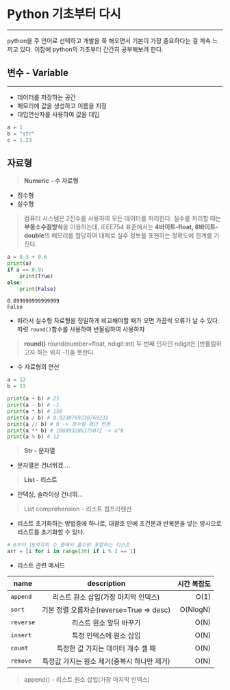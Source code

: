 # Python 기초부터 다시
---
python을 주 언어로 선택하고 개발을 쭉 해오면서 기본이 가장 중요하다는 걸 계속 느끼고 있다. 이참에 python의 기초부터 간간히 공부해보려 한다.


## 변수 - Variable
----
- 데이터를 저장하는 공간
- 메모리에 값을 생성하고 이름을 지정
- 대입연산자를 사용하여 값을 대입

```python
a = 1
b = "str"
c = 1.23
```

## 자료형
> **Numeric - 수 자료형**
- 정수형
- 실수형
> 컴퓨터 시스템은 2진수를 사용하여 모든 데이터를 처리한다. 실수를 처리할 때는 **부동소수점방식**을 이용하는데, iEEE754 표준에서는 **4바이트-float, 8바이트-double**의 메모리를 할당하여 대체로 실수 정보를 표현하는 정확도에 한계를 가진다.
```python
a = 0.3 + 0.6
print(a)
if a == 0.9:
    print(True)
else:
    print(False)
```
```    
0.899999999999999
False
```
- 따라서 실수형 자료형을 정밀하게 비교해야할 때가 오면 가끔씩 오류가 날 수 있다. 따럿 ```round()```함수를 사용하여 반올림하여 사용하자
> **round()**
> round(number=float, ndigit:int)
> 두 번째 인자인 ndigit은 [반올림하고자 하는 위치 -1]을 뜻한다.

- 수 자료형의 연산
```python
a = 12
b = 13

print(a + b) # 25
print(a - b) # -1
print(a * b) # 156
print(a / b) # 0.9230769230769231
print(a // b) # 0 -> 정수형 몫만 반환
print(a ** b) # 106993205379072 -> a^b
print(a % b) # 12
```

> **Str - 문자열**
- 문자열은 건너뛰겠....

> **List - 리스트**
- 인덱싱, 슬라이싱 건너뛰...
> List comprehension - 리스트 컴프리헨션
- 리스트 초기화하는 방법중에 하나로, 대괄호 안에 조건문과 반복문을 넣는 방시으로 리스트를 초기화할 수 있다.
```python
# 0부터 19까지의 수 중에서 홀수만 포함하는 리스트
arr = [i for i in range(20) if i % 2 == 1]
```

- 리스트 관련 메서드

| name | description | 시간 복잡도 |
|---|:---:|---:|
| `append` | 리스트 원소 삽입(가장 마지막 인덱스) | O(1) |
| `sort` | 기본 정렬 오름차순(reverse=True => desc) | O(NlogN) |
| `reverse` | 리스트 원소 앞뒤 바꾸기 | O(N) |
| `insert` | 특정 인덱스에 원소 삽입 | O(N) |
| `count` | 특정한 값 가지는 데이터 개수 셀 때 | O(N) |
| `remove` | 특정값 가지는 원소 제거(중복시 하나만 제거) | O(N) |
> append() - 리스트 원소 삽입(가장 마지막 인덱스)